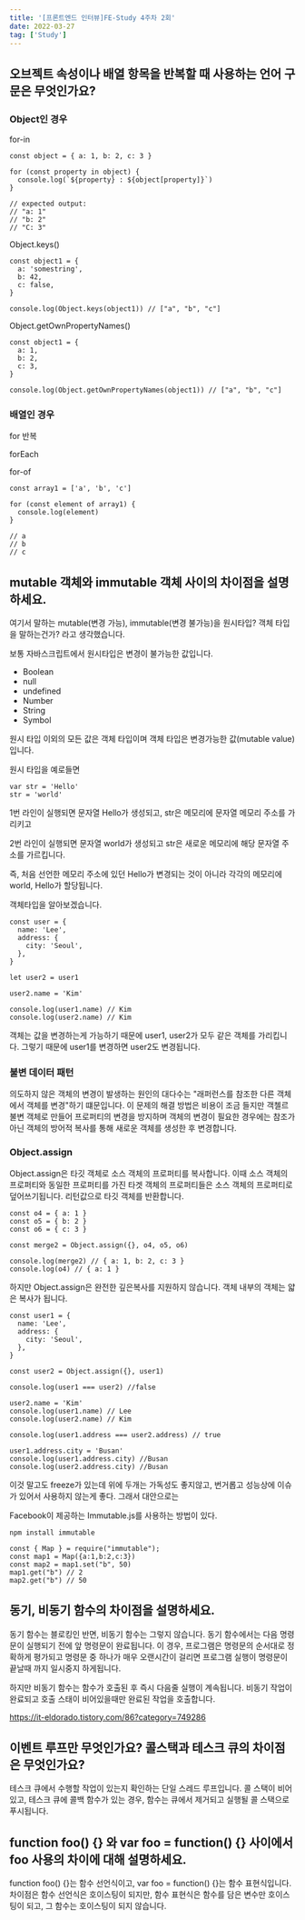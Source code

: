 ```yaml
---
title: '[프론트엔드 인터뷰]FE-Study 4주차 2회'
date: 2022-03-27
tag: ['Study']
---
```


## 오브젝트 속성이나 배열 항목을 반복할 때 사용하는 언어 구문은 무엇인가요?

### Object인 경우

for-in

```tsx
const object = { a: 1, b: 2, c: 3 }

for (const property in object) {
  console.log(`${property} : ${object[property]}`)
}

// expected output:
// "a: 1"
// "b: 2"
// "C: 3"
```

Object.keys()

```tsx
const object1 = {
  a: 'somestring',
  b: 42,
  c: false,
}

console.log(Object.keys(object1)) // ["a", "b", "c"]
```

Object.getOwnPropertyNames()

```tsx
const object1 = {
  a: 1,
  b: 2,
  c: 3,
}

console.log(Object.getOwnPropertyNames(object1)) // ["a", "b", "c"]
```

### 배열인 경우

for 반복

forEach

for-of

```tsx
const array1 = ['a', 'b', 'c']

for (const element of array1) {
  console.log(element)
}

// a
// b
// c
```

## mutable 객체와 immutable 객체 사이의 차이점을 설명하세요.

여기서 말하는 mutable(변경 가능), immutable(변경 불가능)을 원시타입? 객체 타입을 말하는건가? 라고 생각했습니다.

보통 자바스크립트에서 원시타입은 변경이 불가능한 값입니다.

- Boolean
- null
- undefined
- Number
- String
- Symbol

원시 타입 이외의 모든 값은 객체 타입이며 객체 타입은 변경가능한 값(mutable value)입니다.

원시 타입을 예로들면

```tsx
var str = 'Hello'
str = 'world'
```

1번 라인이 실행되면 문자열 Hello가 생성되고, str은 메모리에 문자열 메모리 주소를 가리키고

2번 라인이 실행되면 문자열 world가 생성되고 str은 새로운 메모리에 해당 문자열 주소를 가르킵니다.

즉, 처음 선언한 메모리 주소에 있던 Hello가 변경되는 것이 아니라 각각의 메모리에 world, Hello가 할당됩니다.

객체타입을 알아보겠습니다.

```tsx
const user = {
  name: 'Lee',
  address: {
    city: 'Seoul',
  },
}

let user2 = user1

user2.name = 'Kim'

console.log(user1.name) // Kim
console.log(user2.name) // Kim
```

객체는 값을 변경하는게 가능하기 때문에 user1, user2가 모두 같은 객체를 가리킵니다. 그렇기 때문에 user1를 변경하면 user2도 변경됩니다.

### 불변 데이터 패턴

의도하지 않은 객체의 변경이 발생하는 원인의 대다수는 "래퍼런스를 참조한 다른 객체에서 객체를 변경"하기 떄문입니다. 이 문제의 해결 방법은 비용이 조금 들지만 객첼르 불변 객체로 만들어 프로퍼티의 변경을 방지하며 객체의 변경이 필요한 경우에는 참조가 아닌 객체의 방어적 복사를 통해 새로운 객체를 생성한 후 변경합니다.

### Object.assign

Object.assign은 타깃 객체로 소스 객체의 프로퍼티를 복사합니다. 이때 소스 객체의 프로퍼티와 동일한 프로퍼티를 가진 타겟 객체의 프로퍼티들은 소스 객체의 프로퍼티로 덮어쓰기됩니다. 리턴값으로 타깃 객체를 반환합니다.

```tsx
const o4 = { a: 1 }
const o5 = { b: 2 }
const o6 = { c: 3 }

const merge2 = Object.assign({}, o4, o5, o6)

console.log(merge2) // { a: 1, b: 2, c: 3 }
console.log(o4) // { a: 1 }
```

하지만 Object.assign은 완전한 깊은복사를 지원하지 않습니다. 객체 내부의 객체는 얇은 복사가 됩니다.

```tsx
const user1 = {
  name: 'Lee',
  address: {
    city: 'Seoul',
  },
}

const user2 = Object.assign({}, user1)

console.log(user1 === user2) //false

user2.name = 'Kim'
console.log(user1.name) // Lee
console.log(user2.name) // Kim

console.log(user1.address === user2.address) // true

user1.address.city = 'Busan'
console.log(user1.address.city) //Busan
console.log(user2.address.city) //Busan
```

이것 말고도 freeze가 있는데 위에 두개는 가독성도 좋지않고, 번거롭고 성능상에 이슈가 있어서 사용하지 않는게 좋다. 그래서 대안으로는

Facebook이 제공하는 Immutable.js를 사용하는 방법이 있다.

```tsx
npm install immutable

const { Map } = require("immutable");
const map1 = Map({a:1,b:2,c:3})
const map2 = map1.set("b", 50)
map1.get("b") // 2
map2.get("b") // 50

```

## 동기, 비동기 함수의 차이점을 설명하세요.

동기 함수는 블로킹인 반면, 비동기 함수는 그렇지 않습니다. 동기 함수에서는 다음 명령문이 실행되기 전에 앞 명령문이 완료됩니다. 이 경우, 프로그램은 명령문의 순서대로 정확하게 평가되고 명령문 중 하나가 매우 오랜시간이 걸리면 프로그램 실행이 명령문이 끝날때 까지 일시중지 하게됩니다.

하지만 비동기 함수는 함수가 호출된 후 즉시 다음줄 실행이 계속됩니다. 비동기 작업이 완료되고 호출 스태이 비어있을때만 완료된 작업을 호출합니다.

https://it-eldorado.tistory.com/86?category=749286

## 이벤트 루프만 무엇인가요? 콜스택과 테스크 큐의 차이점은 무엇인가요?

테스크 큐에서 수행할 작업이 있는지 확인하는 단일 스레드 루프입니다. 콜 스택이 비어있고, 테스크 큐에 콜백 함수가 있는 경우, 함수는 큐에서 제거되고 실행될 콜 스택으로 푸시됩니다.

## function foo() {} 와 var foo = function() {} 사이에서 foo 사용의 차이에 대해 설명하세요.

function foo() {}는 함수 선언식이고, var foo = function() {}는 함수 표현식입니다. 차이점은 함수 선언식은 호이스팅이 되지만, 함수 표현식은 함수를 담은 변수만 호이스팅이 되고, 그 함수는 호이스팅이 되지 않습니다.
